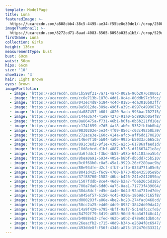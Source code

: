 ```yaml
---
template: ModelPage
title: Luna
featuredImage: >-
  https://ucarecdn.com/a808cbb4-38c5-4495-ae34-f55be8e30de1/-/crop/2500x1250/0,117/-/preview/
imageThumbnail: >-
  https://ucarecdn.com/8272cd71-8aad-4083-8565-8098b035a1b5/-/crop/529x667/958,129/-/preview/
firstName: Luna
collection: Girls
height: 136cm
measurementType: bust
bust: 60cm
waist: 56cm
hips: 66cm
size: '10'
shoeSize: '3'
hair: Light Brown
eyes: Brown
imagePortfolio:
  - image: 'https://ucarecdn.com/1b598f21-7a71-4a7d-802a-96b2076c8801/'
  - image: 'https://ucarecdn.com/cc6e713b-1870-4dd1-8c4e-80ddb97c3fcc/'
  - image: 'https://ucarecdn.com/043ec4d8-b184-4c4d-8185-4da3016b03ff/'
  - image: 'https://ucarecdn.com/8a5012de-389e-496f-a39c-8997c4999073/'
  - image: 'https://ucarecdn.com/da087457-b60f-4020-9ada-993bac702715/'
  - image: 'https://ucarecdn.com/144e3674-41e8-4273-91a0-5c8926b0a4f8/'
  - image: 'https://ucarecdn.com/8a86475a-f731-46b1-b6fe-0b5b221fd18e/'
  - image: 'https://ucarecdn.com/c1741659-e7d5-4af8-ab0c-5352fbfbb0b4/'
  - image: 'https://ucarecdn.com/9830202e-5e34-4f09-85ec-c03c49250ba9/'
  - image: 'https://ucarecdn.com/272ace3e-160c-414a-afcb-aff6dd170820/'
  - image: 'https://ucarecdn.com/146e7f10-bb04-4a0e-993b-b5033ac665c5/'
  - image: 'https://ucarecdn.com/891c3ed2-9f1e-4395-a2c5-61786afaed1d/'
  - image: 'https://ucarecdn.com/18d8ebcd-d1bf-4887-b7c5-df1667471e8e/'
  - image: 'https://ucarecdn.com/da6fddc1-f3bd-4b55-a98b-64c183aea5b4/'
  - image: 'https://ucarecdn.com/8bea0a91-6934-405e-b8bf-db5dd7c5b510/'
  - image: 'https://ucarecdn.com/0c0f68b0-c8a5-45a1-9929-26cf280aac9b/'
  - image: 'https://ucarecdn.com/80e94dfe-d2cf-4fb7-affb-033d77fa05e5/'
  - image: 'https://ucarecdn.com/8041d425-f6c9-4700-b773-0be435505e9b/'
  - image: 'https://ucarecdn.com/37f88760-1582-46bc-b426-241e2412090a/'
  - image: 'https://ucarecdn.com/1507fddb-8ce4-46d8-b2a7-f6eb20c5d185/'
  - image: 'https://ucarecdn.com/700a7da8-6dd0-4a75-8aa1-71773f439664/'
  - image: 'https://ucarecdn.com/38da8dcf-ed5e-4a4e-8d4d-92a4731ed7de/'
  - image: 'https://ucarecdn.com/a045ef57-6150-4c45-920a-1869dc7165f8/'
  - image: 'https://ucarecdn.com/d000203f-a86e-4be2-bc28-274fac0468cd/'
  - image: 'https://ucarecdn.com/50cc2a25-e4d0-4dc9-8957-3842dd09da42/'
  - image: 'https://ucarecdn.com/14a9f429-e795-4bff-9af7-5c14dfcccfe5/'
  - image: 'https://ucarecdn.com/84792f79-8d19-4658-90dd-9ca3d7f40c41/'
  - image: 'https://ucarecdn.com/b4088eb3-cfed-462b-a0b2-d78e0d1db0c4/'
  - image: 'https://ucarecdn.com/26eacfb2-c715-40d9-b34b-e2694f8c6947/'
  - image: 'https://ucarecdn.com/493dde8f-f56f-4346-a875-152470d33321/'
---
```


